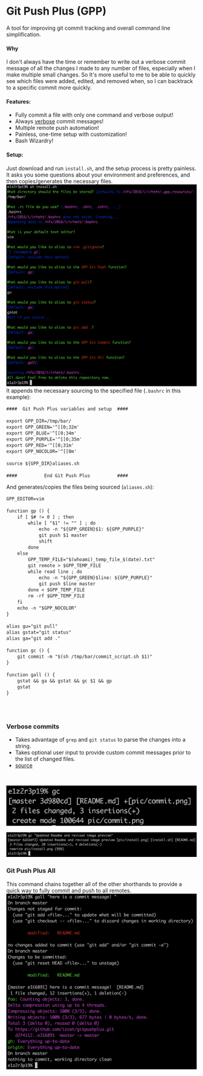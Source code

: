 # Git Push Plus (GPP)
A tool for improving git commit tracking and overall command line simplification.
#### Why
I don't always have the time or remember to write out a verbose commit message of all the changes I made to any number of files, especially when I make multiple small changes. So It's more useful to me to be able to quickly see which files were added, edited, and removed when, so I can backtrack to a specific commit more quickly.

#### Features:
 - Fully commit a file with only one command and verbose output!
 - Always [verbose](#verbose-commits) commit messages!
 - Multiple remote push automation!
 - Painless, one-time setup with customization!
 - Bash Wizardry!

#### Setup:
Just download and run `install.sh`, and the setup process is pretty painless. It asks you some questions about your environment and preferences, and then copies/generates the necessary files.
<br>
![install.sh](https://raw.githubusercontent.com/izcet/gitpushplus/master/pic/install.png)
<br>
It appends the necessary sourcing to the specified file (`.bashrc` in this example):
```
####  Git Push Plus variables and setup  ####

export GPP_DIR=/tmp/bar/
export GPP_GREEN='^[[0;32m'
export GPP_BLUE='^[[0;34m'
export GPP_PURPLE='^[[0;35m'
export GPP_RED='^[[0;31m'
export GPP_NOCOLOR='^[[0m'

source ${GPP_DIR}aliases.sh

####          End Git Push Plus          ####
```
And generates/copies the files being sourced (`aliases.sh`):
```
GPP_EDITOR=vim

function gp () {
	if [ $# != 0 ] ; then
		while [ "$1" != "" ] ; do
			echo -n "${GPP_GREEN}$1: ${GPP_PURPLE}"
			git push $1 master
			shift
		done
	else
		GPP_TEMP_FILE="$(whoami)_temp_file_$(date).txt"
		git remote > $GPP_TEMP_FILE
		while read line ; do
			echo -n "${GPP_GREEN}$line: ${GPP_PURPLE}"
			git push $line master
		done < $GPP_TEMP_FILE
		rm -rf $GPP_TEMP_FILE
	fi
	echo -n "$GPP_NOCOLOR"
}

alias gu="git pull"
alias gstat="git status"
alias ga="git add ."

function gc () {
	git commit -m "$(sh /tmp/bar/commit_script.sh $1)"
}

function gall () {
	gstat && ga && gstat && gc $1 && gp
	gstat
}
```
<br><br>

### Verbose commits
 - Takes advantage of `grep` and `git status` to parse the changes into a string.
 - Takes optional user input to provide custom commit messages prior to the list of changed files.
 - [source](https://github.com/izcet/gitpushplus/blob/master/commit_script.sh)
<br>

![commitexample](https://raw.githubusercontent.com/izcet/gitpushplus/master/pic/commit2.png)
<br>

![Verbose commit example](https://raw.githubusercontent.com/izcet/gitpushplus/master/pic/commit.png)

### Git Push Plus All
This command chains together all of the other shorthands to provide a quick way to fully commit and push to all remotes.
<br>
![Git Push Plus All](https://raw.githubusercontent.com/izcet/gitpushplus/master/pic/gall.png)
